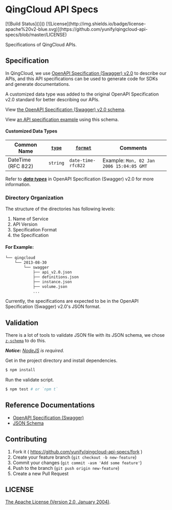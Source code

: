 # QingCloud API Specs

<span style="display: inline-block">
[![Build Status]()]()
[![License](http://img.shields.io/badge/license-apache%20v2-blue.svg)](https://github.com/yunify/qingcloud-api-specs/blob/master/LICENSE)
</span>

Specifications of QingCloud APIs.

## Specification

In QingCloud, we use [OpenAPI Specification (Swagger) v2.0](http://swagger.io) to describe our APIs, and this API specifications can be used to generate code for SDKs and generate documentations.

A customized data type was added to the original OpenAPI Specification v2.0 standard for better describing our APIs.

View [the OpenAPI Specification (Swagger) v2.0 schema](./api_spec_schema_swagger_v2.0.json).

View [an API specification example](./api_spec_example_swagger_v2.0.json) using this schema.

#### Customized Data Types

| Common Name | [`type`](https://github.com/OAI/OpenAPI-Specification/blob/master/versions/2.0.md#dataTypeType) | [`format`](https://github.com/OAI/OpenAPI-Specification/blob/master/versions/2.0.md#dataTypeFormat) | Comments |
|--------------------|----------|--------------------|--------------------------------------------|
| DateTime (RFC 822) | `string` | `date-time-rfc822` | Example: `Mon, 02 Jan 2006 15:04:05 GMT` |

Refer to [___data types___](https://github.com/OAI/OpenAPI-Specification/blob/master/versions/2.0.md#data-types) in OpenAPI Specification (Swagger) v2.0 for more information.

### Directory Organization

The structure of the directories has following levels:

1. Name of Service
2. API Version
3. Specification Format
4. the Specification

#### For Example:

``` bash
└── qingcloud
    └── 2013-08-30
        └── swagger
            ├── api_v2.0.json
            ├── definitions.json
            ├── instance.json
            ├── volume.json
            ...
```

Currently, the specifications are expected to be in the OpenAPI Specification (Swagger) v2.0's JSON format.

## Validation

There is a lot of tools to validate JSON file with its JSON schema, we chose [`z-schema`](https://github.com/zaggino/z-schema) to do this.

___Notice:___ _[NodeJS](https://nodejs.org/en/) is required._

Get in the project directory and install dependencies.

``` bash
$ npm install
```

Run the validate script.

``` bash
$ npm test # or `npm t`
```

## Reference Documentations

- [OpenAPI Specification (Swagger)](http://swagger.io)
- [JSON Schema](http://json-schema.org)

## Contributing

1. Fork it ( https://github.com/yunify/qingcloud-api-specs/fork )
2. Create your feature branch (`git checkout -b new-feature`)
3. Commit your changes (`git commit -asm 'Add some feature'`)
4. Push to the branch (`git push origin new-feature`)
5. Create a new Pull Request

## LICENSE

[The Apache License (Version 2.0, January 2004)](http://www.apache.org/licenses/LICENSE-2.0.html).
